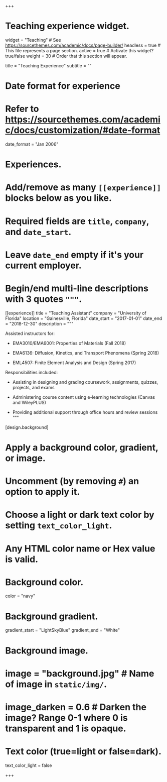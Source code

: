 +++
# Teaching experience widget.
widget = "Teaching"  # See https://sourcethemes.com/academic/docs/page-builder/
headless = true  # This file represents a page section.
active = true  # Activate this widget? true/false
weight = 30  # Order that this section will appear.

title = "Teaching Experience"
subtitle = ""

# Date format for experience
#   Refer to https://sourcethemes.com/academic/docs/customization/#date-format
date_format = "Jan 2006"

# Experiences.
#   Add/remove as many `[[experience]]` blocks below as you like.
#   Required fields are `title`, `company`, and `date_start`.
#   Leave `date_end` empty if it's your current employer.
#   Begin/end multi-line descriptions with 3 quotes `"""`.
   
  [[experience]]
  title = "Teaching Assistant"
  company = "University of Florida"
  location = "Gainesville, Florida"
  date_start = "2017-01-01"
  date_end = "2018-12-30"
  description = """
  
  Assisted instructors for:
  
  * EMA3010/EMA6001: Properties of Materials (Fall 2018)
  
  * EMA6136: Diffusion, Kinetics, and Transport Phenomena (Spring 2018)
    
  * EML4507: Finite Element Analysis and Design (Spring 2017)
  
  Responsibilities included:
  * Assisting in designing and grading coursework, assignments, quizzes, projects, and exams
  
  * Administering course content using e-learning technologies (Canvas and WileyPLUS)
  
  * Providing additional support through office hours and review sessions
"""

[design.background]
  # Apply a background color, gradient, or image.
  #   Uncomment (by removing `#`) an option to apply it.
  #   Choose a light or dark text color by setting `text_color_light`.
  #   Any HTML color name or Hex value is valid.
    
  # Background color.
  color = "navy"
  
  # Background gradient.
  gradient_start = "LightSkyBlue"
  gradient_end = "White"
  
  # Background image.
  # image = "background.jpg"  # Name of image in `static/img/`.
  # image_darken = 0.6  # Darken the image? Range 0-1 where 0 is transparent and 1 is opaque.

  # Text color (true=light or false=dark).
  text_color_light = false  
  

+++
